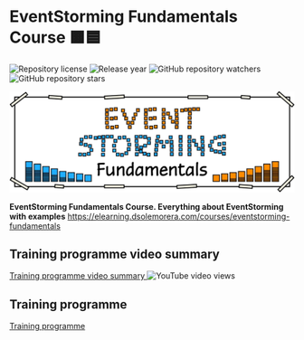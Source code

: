 # EventStorming Fundamentals Course 🟧🟦
![Repository license](https://img.shields.io/badge/license-copyright%20%C2%A9%EF%B8%8F-blue)
![Release year](https://img.shields.io/badge/release%20year-2023-orange)
![GitHub repository watchers](https://img.shields.io/github/watchers/dsolemorera/eventstorming-fundamentals-course?style=social)
![GitHub repository stars](https://img.shields.io/github/stars/dsolemorera/eventstorming-fundamentals-course?style=social)

<a href="https://elearning.dsolemorera.com/courses/eventstorming-fundamentals">
  <img 
    src="img/eventstorming-fundamentals-course.jpg"
    alt="EventStorming Fundamentals Course">
</a>
<!-- <p align="center">
  <img 
      src="img/eventstorming-fundamentals-course.jpg" 
      alt="EventStorming Fundamentals Course">
</p> -->

<!-- > EventStorming Fundamentals Course. Everything about EventStorming with examples -->
**EventStorming Fundamentals Course. Everything about EventStorming with examples**
<a 
  href="https://elearning.dsolemorera.com/courses/eventstorming-fundamentals">
    https://elearning.dsolemorera.com/courses/eventstorming-fundamentals
</a>


## Training programme video summary
<a 
  href="https://www.youtube.com/watch?v=qV8VmnZVH9w">
    Training programme video summary
</a>
![YouTube video views]( https://img.shields.io/youtube/views/qV8VmnZVH9w?style=social)
<!-- <a 
  href="https://www.youtube.com/embed/qV8VmnZVH9w">
    Training programme video summary
</a> -->
<!-- [![Watch the YouTube video](https://img.youtube.com/vi/qV8VmnZVH9w/maxresdefault.jpg)](https://www.youtube.com/embed/qV8VmnZVH9w) -->
<!-- [![Watch the YouTube video](https://img.youtube.com/vi/qV8VmnZVH9w/hqdefault.jpg)](https://youtu.be/qV8VmnZVH9w) -->


## Training programme
<a 
  href="https://drive.google.com/file/d/1gkwjdcH6BpkCccmWQB2qL9I-9lmgfypO/preview">
    Training programme
</a>
<!-- [Training programme](https://drive.google.com/file/d/1gkwjdcH6BpkCccmWQB2qL9I-9lmgfypO/preview) -->
